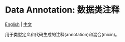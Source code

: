 # Data Annotation: 数据类注释

[English](./README.md) |
[中文](./README.zh.md)

用于类型定义和代码生成的注释(annotation)和混合(mixin)。
